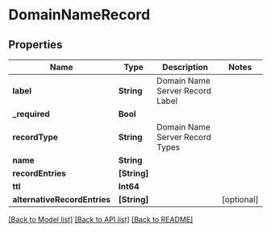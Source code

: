 # DomainNameRecord

## Properties
Name | Type | Description | Notes
------------ | ------------- | ------------- | -------------
**label** | **String** | Domain Name Server Record Label | 
**_required** | **Bool** |  | 
**recordType** | **String** | Domain Name Server Record Types | 
**name** | **String** |  | 
**recordEntries** | **[String]** |  | 
**ttl** | **Int64** |  | 
**alternativeRecordEntries** | **[String]** |  | [optional] 

[[Back to Model list]](../README#documentation-for-models) [[Back to API list]](../README#documentation-for-api-endpoints) [[Back to README]](../README)


